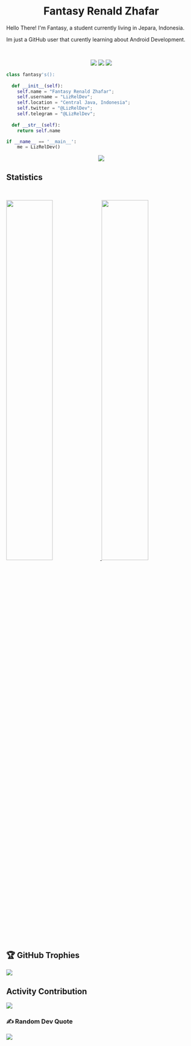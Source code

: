<h1 align="center">
  <b>Fantasy Renald Zhafar</b>
</h1>

Hello There! I'm Fantasy, a student currently living in Jepara, Indonesia.

Im just a GitHub user that curently learning about Android Development.

<br>

<p>
<div align="center">
  <img src="https://img.shields.io/badge/-HTML-c58545?style=for-the-badge&logo=html5&logoColor=c58545&labelColor=282828">
  <img src="https://img.shields.io/badge/-CSS-d1a01f?style=for-the-badge&logo=css3&logoColor=d1a01f&labelColor=282828">
  <img src="https://img.shields.io/badge/-Python-98b982?style=for-the-badge&logo=python&logoColor=98b982&labelColor=282828">
</div>
</p>

```python
class fantasy's():
    
  def __init__(self):
    self.name = "Fantasy Renald Zhafar";
    self.username = "LizRelDev";
    self.location = "Central Java, Indonesia";
    self.twitter = "@LizRelDev";
    self.telegram = "@LizRelDev";
  
  def __str__(self):
    return self.name

if __name__ == '__main__':
    me = LizRelDev()
```

<div align="center">
  <a href="https://open.spotify.com/user/6s6pbtefezpookh8gwnkko15v">
    <img src="https://readme-spotify-tingz.vercel.app/api/now-playing">
  </a>
</div>


<!--
<div align="center">
  <a href="https://open.spotify.com/user/6s6pbtefezpookh8gwnkko15v">
    <img src="https://spotify-readme-theta-virid.vercel.app/api?scan=true&theme=dark" width="240px">
  </a>
</div>
-->

## Statistics

<br/>
<p align="left">
  <a href="https://github.com/LizRelDev">
  <img width="49.5%" src="https://github-readme-stats.vercel.app/api?username=LizRelDev&show_icons=true&theme=gruvbox&hide_border=true" />
    <img width="49.5%" src="https://github-readme-streak-stats.herokuapp.com/?user=LizRelDev&theme=gruvbox&hide_border=true" />
  </a>
</p>
<br>

## 🏆 GitHub Trophies
![](https://github-profile-trophy.vercel.app/?username=LizRelDev&theme=gruvbox&no-frame=true&no-bg=true&margin-w=4)

## Activity Contribution
![](https://activity-graph.herokuapp.com/graph?username=LizRelDev&custom_title=LizRelDev's%20Contribution%20Graph&theme=gruvbox&bg_color=282828&hide_border=true&line=d1a01f&point=c58545)

### ✍️ Random Dev Quote
![](https://quotes-github-readme.vercel.app/api?type=horizontal&theme=gruvbox)


